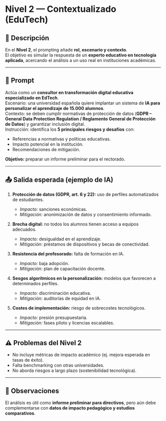 # Nivel 2 — Contextualizado (EduTech)

## 📖 Descripción
En el **Nivel 2**, el prompting añade **rol, escenario y contexto**.  
El objetivo es simular la respuesta de un **experto educativo en tecnología aplicada**, acercando el análisis a un uso real en instituciones académicas.

---

## 📝 Prompt
Actúa como un **consultor en transformación digital educativa especializado en EdTech**.  
Escenario: una universidad española quiere implantar un sistema de **IA para personalizar el aprendizaje de 15.000 alumnos**.  
Contexto: se deben cumplir normativas de protección de datos (**GDPR – General Data Protection Regulation / Reglamento General de Protección de Datos**) y garantizar inclusión digital.  
Instrucción: identifica los **5 principales riesgos y desafíos** con:  

- Referencias a normativas y políticas educativas.  
- Impacto potencial en la institución.  
- Recomendaciones de mitigación.  

**Objetivo:** preparar un informe preliminar para el rectorado.

---

## 📤 Salida esperada (ejemplo de IA)
1. **Protección de datos (GDPR, art. 6 y 22):** uso de perfiles automatizados de estudiantes.  
   - *Impacto:* sanciones económicas.  
   - *Mitigación:* anonimización de datos y consentimiento informado.  

2. **Brecha digital:** no todos los alumnos tienen acceso a equipos adecuados.  
   - *Impacto:* desigualdad en el aprendizaje.  
   - *Mitigación:* préstamos de dispositivos y becas de conectividad.  

3. **Resistencia del profesorado:** falta de formación en IA.  
   - *Impacto:* baja adopción.  
   - *Mitigación:* plan de capacitación docente.  

4. **Sesgos algorítmicos en la personalización:** modelos que favorecen a determinados perfiles.  
   - *Impacto:* discriminación educativa.  
   - *Mitigación:* auditorías de equidad en IA.  

5. **Costes de implementación:** riesgo de sobrecostes tecnológicos.  
   - *Impacto:* presión presupuestaria.  
   - *Mitigación:* fases piloto y licencias escalables.  

---

## ⚠️ Problemas del Nivel 2
- No incluye métricas de impacto académico (ej. mejora esperada en tasas de éxito).  
- Falta benchmarking con otras universidades.  
- No aborda riesgos a largo plazo (sostenibilidad tecnológica).  

---

## 🔎 Observaciones
El análisis es útil como **informe preliminar para directivos**, pero aún debe complementarse con **datos de impacto pedagógico y estudios comparativos**.
